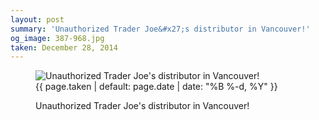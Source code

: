 ```yaml
---
layout: post
summary: 'Unauthorized Trader Joe&#x27;s distributor in Vancouver!'
og_image: 387-968.jpg
taken: December 28, 2014
---
```


<figure class="post" data-src="{{ site.assets_url }}/{{ page.og_image }}">
<img alt="Unauthorized Trader Joe's distributor in Vancouver!" sizes="(min-width: 700px) 50vw, calc(100vw - 2rem)" src="{{ site.assets_url }}/387-484.jpg" srcset="{{ site.assets_url }}/387-968.jpg 968w, {{ site.assets_url }}/387-726.jpg 726w, {{ site.assets_url }}/387-484.jpg 484w, {{ site.assets_url }}/387-242.jpg 242w"/>
<figcaption>
<time>{{ page.taken | default: page.date | date: "%B %-d, %Y" }}</time>
<p>Unauthorized Trader Joe's distributor in Vancouver!</p>
</figcaption>
</figure>
